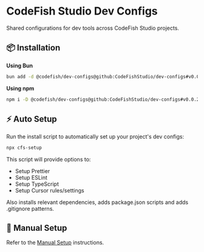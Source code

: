 # CodeFish Studio Dev Configs

Shared configurations for dev tools across CodeFish Studio projects.

## 📦 Installation

**Using Bun**

```bash
bun add -d @codefish/dev-configs@github:CodeFishStudio/dev-configs#v0.0.20
```

**Using npm**

```bash
npm i -D @codefish/dev-configs@github:CodeFishStudio/dev-configs#v0.0.20
```

## ⚡ Auto Setup

Run the install script to automatically set up your project's dev configs:

```bash
npx cfs-setup
```

This script will provide options to:

- Setup Prettier
- Setup ESLint
- Setup TypeScript
- Setup Cursor rules/settings

Also installs relevant dependencies, adds package.json scripts and adds .gitignore patterns.

## 🔧 Manual Setup

Refer to the [Manual Setup](./docs/MANUAL_SETUP.md) instructions.
